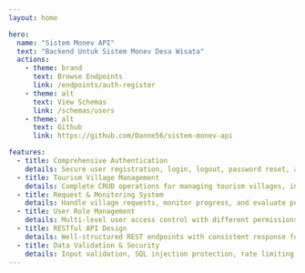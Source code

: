 ```yaml
---
layout: home

hero:
  name: "Sistem Monev API"
  text: "Backend Untuk Sistem Monev Desa Wisata"
  actions:
    - theme: brand
      text: Browse Endpoints
      link: /endpoints/auth-register
    - theme: alt
      text: View Schemas
      link: /schemas/users
    - theme: alt
      text: Github
      link: https://github.com/Danne56/sistem-monev-api

features:
  - title: Comprehensive Authentication
    details: Secure user registration, login, logout, password reset, and email verification system with JWT token management
  - title: Tourism Village Management
    details: Complete CRUD operations for managing tourism villages, including descriptions, status tracking, and scoring systems
  - title: Request & Monitoring System
    details: Handle village requests, monitor progress, and evaluate performance with automated scoring mechanisms
  - title: User Role Management
    details: Multi-level user access control with different permissions for administrators, village managers, and regular users
  - title: RESTful API Design
    details: Well-structured REST endpoints with consistent response formats, proper HTTP status codes, and comprehensive documentation
  - title: Data Validation & Security
    details: Input validation, SQL injection protection, rate limiting, and secure password handling with industry best practices
---
```

